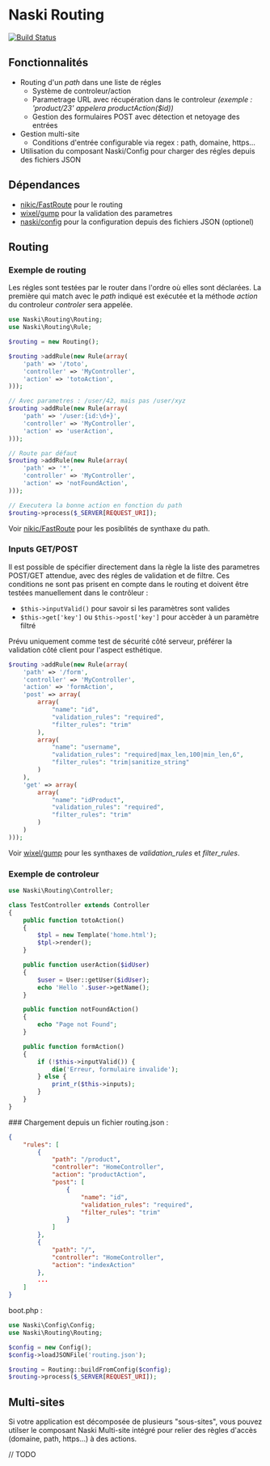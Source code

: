 # Naski Routing

[![Build Status](https://travis-ci.org/Doelia/routing.svg?branch=master)](https://travis-ci.org/Doelia/routing)


## Fonctionnalités
- Routing d'un *path* dans une liste de régles
    - Système de controleur/action
    - Parametrage URL avec récupération dans le controleur *(exemple : 'product/23' appelera productAction($id))*
    - Gestion des formulaires POST avec détection et netoyage des entrées
- Gestion multi-site
    - Conditions d'entrée configurable via regex : path, domaine, https...
- Utilisation du composant Naski/Config pour charger des régles depuis des fichiers JSON

## Dépendances

- [nikic/FastRoute](https://github.com/nikic/FastRoute) pour le routing
- [wixel/gump](https://github.com/Wixel/GUMP) pour la validation des parametres
- [naski/config](https://github.com/doelia/naski-config) pour la configuration depuis des fichiers JSON (optionel)


## Routing

### Exemple de routing
Les régles sont testées par le router dans l'ordre où elles sont déclarées. La première qui match avec le *path* indiqué est exécutée et la méthode *action* du controleur *controler* sera appelée.

```php
use Naski\Routing\Routing;
use Naski\Routing\Rule;

$routing = new Routing();

$routing >addRule(new Rule(array(
    'path' => '/toto',
    'controller' => 'MyController',
    'action' => 'totoAction',
)));

// Avec parametres : /user/42, mais pas /user/xyz
$routing >addRule(new Rule(array(
    'path' => '/user:{id:\d+}',
    'controller' => 'MyController',
    'action' => 'userAction',
)));

// Route par défaut
$routing >addRule(new Rule(array(
    'path' => '*',
    'controller' => 'MyController',
    'action' => 'notFoundAction',
)));

// Executera la bonne action en fonction du path
$routing->process($_SERVER[REQUEST_URI]);
```
Voir [nikic/FastRoute](https://github.com/nikic/FastRoute) pour les posiblités de synthaxe du path.

### Inputs GET/POST
Il est possible de spécifier directement dans la règle la liste des parametres POST/GET attendue, avec des régles de validation et de filtre. Ces conditions ne sont pas prisent en compte dans le routing et doivent être testées manuellement dans le contrôleur :
- `$this->inputValid()` pour savoir si les paramètres sont valides
- `$this->get['key']` ou `$this->post['key']` pour accèder à un paramètre filtré

Prévu uniquement comme test de sécurité côté serveur, préférer la validation côté client pour l'aspect esthétique.

```php
$routing >addRule(new Rule(array(
    'path' => '/form',
    'controller' => 'MyController',
    'action' => 'formAction',
    'post' => array(
        array(
            "name": "id",
            "validation_rules": "required",
            "filter_rules": "trim"
        ),
        array(
            "name": "username",
            "validation_rules": "required|max_len,100|min_len,6",
            "filter_rules": "trim|sanitize_string"
        )
    ),
    'get' => array(
        array(
            "name": "idProduct",
            "validation_rules": "required",
            "filter_rules": "trim"
        )
    )
)));
```

Voir [wixel/gump](https://github.com/Wixel/GUMP) pour les synthaxes de *validation_rules* et *filter_rules*.

### Exemple de controleur

```php
use Naski\Routing\Controller;

class TestController extends Controller
{
    public function totoAction()
    {
        $tpl = new Template('home.html');
        $tpl->render();
    }

    public function userAction($idUser)
    {
        $user = User::getUser($idUser);
        echo 'Hello '.$user->getName();
    }

    public function notFoundAction()
    {
        echo "Page not Found";
    }

    public function formAction()
    {
        if (!$this->inputValid()) {
            die('Erreur, formulaire invalide');
        } else {
            print_r($this->inputs);
        }
    }
}
```

### Chargement depuis un fichier
routing.json :
```json
{
    "rules": [
        {
            "path": "/product",
            "controller": "HomeController",
            "action": "productAction",
            "post": [
                {
                    "name": "id",
                    "validation_rules": "required",
                    "filter_rules": "trim"
                }
            ]
        },
        {
            "path": "/",
            "controller": "HomeController",
            "action": "indexAction"
        },
        ...
    ]
}
```
boot.php :
```php
use Naski\Config\Config;
use Naski\Routing\Routing;

$config = new Config();
$config->loadJSONFile('routing.json');

$routing = Routing::buildFromConfig($config);
$routing->process($_SERVER[REQUEST_URI]);
```

## Multi-sites

Si votre application est décomposée de plusieurs "sous-sites", vous pouvez utilser le composant Naski Multi-site intégré pour relier des règles d'accès (domaine, path, https...) à des actions.

// TODO
